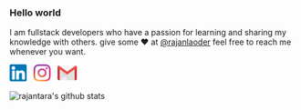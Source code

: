 ### Hello world

I am fullstack developers who have a passion for learning and sharing my knowledge with others.
give some ♥ at [@rajanlaoder](https://www.instagram.com/rajanlaoder_/) feel free to reach me whenever you want.

<p>
<a href="https://www.linkedin.com/in/rajantara-laode-66a487189/"><img height="30" src="https://github.com/rajantara/rajantara/blob/master/linkedin.png?raw=true"></a>&nbsp;&nbsp;
<a href="https://www.instagram.com/rajanlaoder_/"><img height="30" src="https://github.com/rajantara/rajantara/blob/master/instagram.png?raw=true"></a>&nbsp;&nbsp;
<a href="mailto:rajanpensas@gmail.com"><img height="30" src="https://github.com/rajantara/rajantara/blob/master/mail.png?raw=true"></a>
</p>


![rajantara's github stats](https://github-readme-stats.vercel.app/api?username=rajantara&hide=contribs,prs&show_icons=true&hide_border=true&title_color=000)


